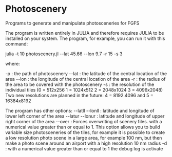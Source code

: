 # Photoscenery
Programs to generate and manipulate photosceneries for FGFS

The program is written entirely in JULIA and therefore requires JULIA to be installed on your system.
The program, for example, you can run it with this command:

julia -t 10 photoscenery.jl --lat 45.66 --lon 9.7 -r 15 -s 3

where:

-p : the path of photoscenery
--lat : the latitude of the central location of the area
--lon : the longitude of the central location of the area
-r : the radius of the area to be covered with the photoscenery
-s : the resolution of the individual tiles (0 = 512x256 1 = 1024x512 2 = 2048x1024 3 = 4096x2048) 
     Two new resolutions are planned in the future: 4 = 8192.4096 and 5 = 16384x8192
     
The program has other options:
--latll --lonll : latitude and longitude of lower left corner of the area
--latur --lonur : latitude and longitude of upper right corner of the area
--over : Forces overwriting of scenery files. with a numerical value greater than or equal to 1. This option allows you to build variable size photosceneries of the tiles, for example it is possible to create a low resolution photo scene in a large area, for example 100 nm, but then make a photo scene around an airport with a high resolution 10 nm radius
-d : with a numerical value greater than or equal to 1 the debug log is activate
